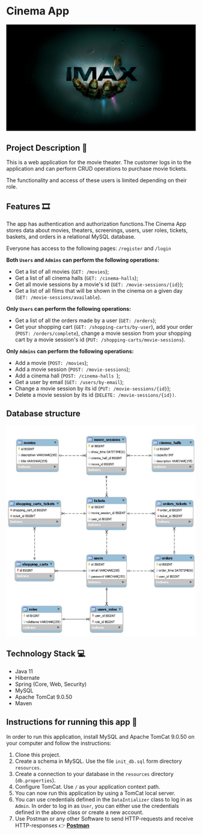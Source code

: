 ﻿# Cinema App

![cinema_screen.jpg](cinema_screen.jpg)

Project Description 🎥
----------------------
This is a web application for the movie theater. The customer logs in to the application and can perform CRUD operations to purchase movie tickets.

The functionality and access of these users is limited depending on their role.

Features 🎞️
-----------
The app has authentication and authorization functions.The Cinema App stores data about movies, theaters, screenings, users, user roles, tickets, baskets, and orders in a relational MySQL database.

Everyone has access to the following pages: `/register` and `/login`

**Both `Users` and `Admins` can perform the following operations:**
- Get a list of all movies (`GET: /movies`); 
- Get a list of all cinema halls (`GET: /cinema-halls`);
- Get all movie sessions by a movie's id (`GET: /movie-sessions/{id}`);
- Get a list of all films that will be shown in the cinema on a given day (`GET: /movie-sessions/available`).

**Only `Users` can perform the following operations:**
- Get a list of all the orders made by a user (`GET: /orders`);
- Get your shopping cart (`GET: /shopping-carts/by-user`), add your order (`POST: /orders/complete`), change a movie session from your shopping cart by a movie session's id (`PUT: /shopping-carts/movie-sessions`).

**Only `Admins` can perform the following operations:**
- Add a movie (`POST: /movies`);
- Add a movie session (`POST: /movie-sessions`);
- Add a cinema hall (`POST: /cinema-halls `);
- Get a user by email (`GET: /users/by-email`);
- Change a movie session by its id (`PUT: /movie-sessions/{id}`); 
- Delete a movie session by its id (`DELETE: /movie-sessions/{id})`.

Database structure
-------------------
![diagram.jpg](diagram.jpg)

Technology Stack 💻
-------------------
- Java 11
- Hibernate
- Spring (Core, Web, Security)
- MySQL
- Apache TomCat 9.0.50
- Maven

Instructions for running this app 🚀
------------------------------------
In order to run this application, install MySQL and Apache TomCat 9.0.50 on your computer and follow the instructions:
1. Clone this project.
2. Create a schema in MySQL. Use the file `init_db.sql` form directory `resources`.
3. Create a connection to your database in the `resources` directory (`db.properties`).
4. Configure TomCat. Use `/` as your application context path.
5. You can now run this application by using a TomCat local server.
6. You can use credentials defined in the `DataIntializer` class to log in as `Admin`. In order to log in as `User`, you can either use the credentials defined in the above class or create a new account.
7. Use Postman or any other Software to send HTTP-requests and receive HTTP-responses :point_right: [**Postman**](https://www.postman.com/)

